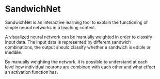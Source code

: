 # SandwichNet
SandwichNet is an interactive learning tool to explain the functioning of simple neural networks in a teaching context.

A visualized neural network can be manually weighted in order to classify input data. The input data is represented by different sandwich combinations, the output should classify whether a sandwich is edible or inedible.

By manually weighting the network, it is possible to understand at each level how individual neurons are combined with each other and what effect an activation function has.

